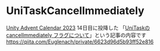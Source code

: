 # UniTaskCancelImmediately

[Unity Advent Calendar 2023](https://qiita.com/advent-calendar/2023/unity) 14日目に投降した 「[UniTaskの cancelImmediately フラグについて](https://qiita.com/Euglenach/private/6623d96d5b93ff52e816)」という記事の内容です
https://qiita.com/Euglenach/private/6623d96d5b93ff52e816
